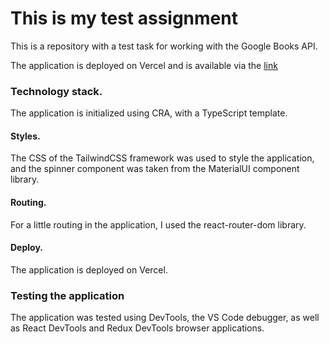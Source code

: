 # This is my test assignment

This is a repository with a test task for working with the Google Books API.

The application is deployed on Vercel and is available via the [link](https://books-app-theta-sage.vercel.app/)

### Technology stack. 

The application is initialized using CRA, with a TypeScript template. 

#### Styles. 

The CSS of the TailwindCSS framework was used to style the application, and the spinner component was taken from the MaterialUI component library. 

#### Routing. 

For a little routing in the application, I used the react-router-dom library. 

#### Deploy. 

The application is deployed on Vercel.

### Testing the application

The application was tested using DevTools, the VS Code debugger, as well as React DevTools and Redux DevTools browser applications.
